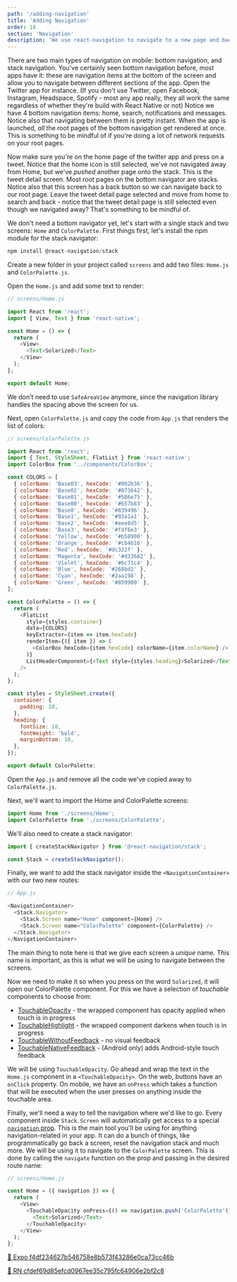 ```yaml
---
path: '/adding-navigation'
title: 'Adding Navigation'
order: 18
section: 'Navigation'
description: 'We use react-navigation to navigate to a new page and back'
---
```


There are two main types of navigation on mobile: bottom navigation, and stack navigation. You've certainly seen bottom navigation before, most apps have it: these are navigation items at the bottom of the screen and allow you to navigate between different sections of the app. Open the Twitter app for instance. (If you don't use Twitter, open Facebook, Instagram, Headspace, Spotify - most any app really, they all work the same regardless of whether they're build with React Native or not) Notice we have 4 bottom navigation items: home, search, notifications and messages. Notice also that navigating between them is pretty instant. When the app is launched, _all_ the root pages of the bottom navigation get rendered at once. This is something to be mindful of if you're doing a lot of network requests on your root pages.

Now make sure you're on the home page of the twitter app and press on a tweet. Notice that the home icon is still selected, we've not navigated away from Home, but we've _pushed_ another page onto the stack. This is the tweet detail screen. Most root pages on the bottom navigator are stacks. Notice also that this screen has a back button so we can navigate back to our root page. Leave the tweet detail page selected and move from home to search and back - notice that the tweet detail page is still selected even though we navigated away? That's something to be mindful of.

We don't need a bottom navigator yet, let's start with a single stack and two screens: `Home` and `ColorPalette`. First things first, let's install the npm module for the stack navigator:

```js
npm install @react-navigation/stack
```

Create a new folder in your project called `screens` and add two files: `Home.js` and `ColorPalette.js`.

Open the `Home.js` and add some text to render:

```js
// screens/Home.js

import React from 'react';
import { View, Text } from 'react-native';

const Home = () => {
  return (
    <View>
      <Text>Solarized</Text>
    </View>
  );
};

export default Home;
```

We don't need to use `SafeAreaView` anymore, since the navigation library handles the spacing above the screen for us.

Next, open `ColorPalette.js` and copy the code from `App.js` that renders the list of colors:

```js
// screens/ColorPalette.js

import React from 'react';
import { Text, StyleSheet, FlatList } from 'react-native';
import ColorBox from '../components/ColorBox';

const COLORS = [
  { colorName: 'Base03', hexCode: '#002b36' },
  { colorName: 'Base02', hexCode: '#073642' },
  { colorName: 'Base01', hexCode: '#586e75' },
  { colorName: 'Base00', hexCode: '#657b83' },
  { colorName: 'Base0', hexCode: '#839496' },
  { colorName: 'Base1', hexCode: '#93a1a1' },
  { colorName: 'Base2', hexCode: '#eee8d5' },
  { colorName: 'Base3', hexCode: '#fdf6e3' },
  { colorName: 'Yellow', hexCode: '#b58900' },
  { colorName: 'Orange', hexCode: '#cb4b16' },
  { colorName: 'Red', hexCode: '#dc322f' },
  { colorName: 'Magenta', hexCode: '#d33682' },
  { colorName: 'Violet', hexCode: '#6c71c4' },
  { colorName: 'Blue', hexCode: '#268bd2' },
  { colorName: 'Cyan', hexCode: '#2aa198' },
  { colorName: 'Green', hexCode: '#859900' },
];

const ColorPalette = () => {
  return (
    <FlatList
      style={styles.container}
      data={COLORS}
      keyExtractor={item => item.hexCode}
      renderItem={({ item }) => (
        <ColorBox hexCode={item.hexCode} colorName={item.colorName} />
      )}
      ListHeaderComponent={<Text style={styles.heading}>Solarized</Text>}
    />
  );
};

const styles = StyleSheet.create({
  container: {
    padding: 10,
  },
  heading: {
    fontSize: 18,
    fontWeight: 'bold',
    marginBottom: 10,
  },
});

export default ColorPalette;
```

Open the `App.js` and remove all the code we've copied away to `ColorPalette.js`.

Next, we'll want to import the Home and ColorPalette screens:

```js
import Home from './screens/Home';
import ColorPalette from './screens/ColorPalette';
```

We'll also need to create a stack navigator:

```js
import { createStackNavigator } from '@react-navigation/stack';

const Stack = createStackNavigator();
```

Finally, we want to add the stack navigator inside the `<NavigationContainer>` with our two new routes:

```js
// App.js

<NavigationContainer>
  <Stack.Navigator>
    <Stack.Screen name="Home" component={Home} />
    <Stack.Screen name="ColorPalette" component={ColorPalette} />
  </Stack.Navigator>
</NavigationContainer>
```

The main thing to note here is that we give each screen a _unique_ name. This name is important, as this is what we will be using to navigate between the screens.

Now we need to make it so when you press on the word `Solarized`, it will open our ColorPalette component. For this we have a selection of _touchable_ components to choose from:

- [TouchableOpacity](https://reactnative.dev/docs/touchableopacity) - the wrapped component has opacity applied when touch is in progress
- [TouchableHighlight](https://reactnative.dev/docs/touchablehighlight) - the wrapped component darkens when touch is in progress
- [TouchableWithoutFeedback](https://reactnative.dev/docs/touchablewithoutfeedback) - no visual feedback
- [TouchableNativeFeedback](https://reactnative.dev/docs/touchablenativefeedback) - (Android only) adds Android-style touch feedback

We will be using `TouchableOpacity`. Go ahead and wrap the text in the `Home.js` component in a `<TouchableOpacity>`. On the web, buttons have an `onClick` property. On mobile, we have an `onPress` which takes a function that will be executed when the user presses on anything inside the touchable area.

Finally, we'll need a way to tell the navigation where we'd like to go. Every component inside `Stack.Screen` will automatically get access to a special [`navigation` prop](https://reactnavigation.org/docs/navigation-prop). This is the main tool you'll be using for anything navigation-related in your app. It can do a bunch of things, like programmatically go back a screen, reset the navigation stack and much more. We will be using it to navigate to the `ColorPalette` screen. This is done by calling the `navigate` function on the prop and passing in the desired route name:

```js
// screens/Home.js

const Home = ({ navigation }) => {
  return (
    <View>
      <TouchableOpacity onPress={() => navigation.push('ColorPalette')}>
        <Text>Solarized</Text>
      </TouchableOpacity>
    </View>
  );
};
```

[🔗 Expo f4df234627b546758e8b573f43286e0ca73cc46b](https://github.com/kadikraman/AwesomeProjectExpo/commit/f4df234627b546758e8b573f43286e0ca73cc46b)

[🔗 RN cfdef69d85efcd0967ee35c795fc64906e2bf2c8](https://github.com/kadikraman/AwesomeProjectRN/commit/cfdef69d85efcd0967ee35c795fc64906e2bf2c8)
